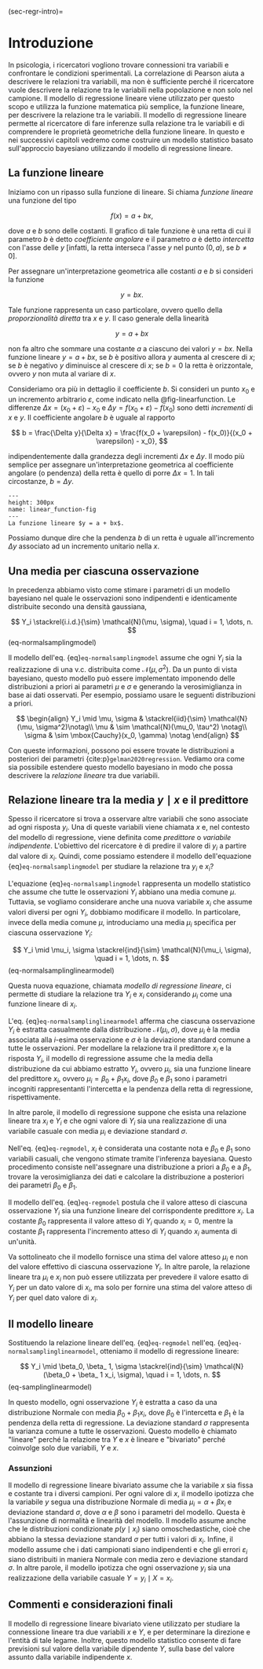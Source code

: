 (sec-regr-intro)=
# Introduzione

In psicologia, i ricercatori vogliono trovare connessioni tra variabili e confrontare le condizioni sperimentali. La correlazione di Pearson aiuta a descrivere le relazioni tra variabili, ma non è sufficiente perché il ricercatore vuole descrivere la relazione tra le variabili nella popolazione e non solo nel campione. Il modello di regressione lineare viene utilizzato per questo scopo e utilizza la funzione matematica più semplice, la funzione lineare, per descrivere la relazione tra le variabili. Il modello di regressione lineare permette al ricercatore di fare inferenze sulla relazione tra le variabili e di comprendere le proprietà geometriche della funzione lineare. In questo e nei successivi capitoli vedremo come costruire un modello statistico basato sull'approccio bayesiano utilizzando il modello di regressione lineare.

## La funzione lineare

Iniziamo con un ripasso sulla funzione di lineare. Si chiama *funzione lineare* una funzione del tipo

$$
f(x) = a + b x,
$$

dove $a$ e $b$ sono delle costanti. Il grafico di tale funzione è una retta di cui il parametro $b$ è detto *coefficiente angolare* e il parametro $a$ è detto *intercetta* con l'asse delle $y$ \[infatti, la retta interseca l'asse $y$ nel punto $(0,a)$, se $b \neq 0$\].

Per assegnare un'interpretazione geometrica alle costanti $a$ e $b$ si consideri la funzione

$$
y = b x.
$$

Tale funzione rappresenta un caso particolare, ovvero quello della *proporzionalità diretta* tra $x$ e $y$. Il caso generale della linearità

$$
y = a + b x
$$

non fa altro che sommare una costante $a$ a ciascuno dei valori $y = b x$. Nella funzione lineare $y = a + b x$, se $b$ è positivo allora $y$ aumenta al crescere di $x$; se $b$ è negativo $y$ diminuisce al crescere di $x$; se $b=0$ la retta è orizzontale, ovvero $y$ non muta al variare di $x$.

Consideriamo ora più in dettaglio il coefficiente $b$. Si consideri un punto $x_0$ e un incremento arbitrario $\varepsilon$, come indicato nella @fig-linearfunction. Le differenze $\Delta x = (x_0 + \varepsilon) - x_0$ e $\Delta y = f(x_0 + \varepsilon) - f(x_0)$ sono detti *incrementi* di $x$ e $y$. Il coefficiente angolare $b$ è uguale al rapporto

$$
b = \frac{\Delta y}{\Delta x} = \frac{f(x_0 + \varepsilon) - f(x_0)}{(x_0 + \varepsilon) - x_0},
$$

indipendentemente dalla grandezza degli incrementi $\Delta x$ e $\Delta y$. Il modo più semplice per assegnare un'interpretazione geometrica al coefficiente angolare (o pendenza) della retta è quello di porre $\Delta x = 1$. In tali circostanze, $b = \Delta y$.

```{figure} images/linear_function.png
---
height: 300px
name: linear_function-fig
---
La funzione lineare $y = a + bx$.
```

Possiamo dunque dire che la pendenza $b$ di un retta è uguale all'incremento $\Delta y$ associato ad un incremento unitario nella $x$.

## Una media per ciascuna osservazione

In precedenza abbiamo visto come stimare i parametri di un modello bayesiano nel quale le osservazioni sono indipendenti e identicamente distribuite secondo una densità gaussiana,

$$
Y_i \stackrel{i.i.d.}{\sim} \mathcal{N}(\mu, \sigma), \quad i = 1, \dots, n.
$$ (eq-normalsamplingmodel)

Il modello dell'eq. {eq}`eq-normalsamplingmodel` assume che ogni $Y_i$ sia la realizzazione di una v.c. distribuita come $\mathcal{N}(\mu, \sigma^2)$. Da un punto di vista bayesiano, questo modello può essere implementato imponendo delle distribuzioni a priori ai parametri $\mu$ e $\sigma$ e generando la verosimiglianza in base ai dati osservati. Per esempio, possiamo usare le seguenti distribuzioni a priori.

$$
\begin{align}
Y_i \mid \mu, \sigma & \stackrel{iid}{\sim} \mathcal{N}(\mu, \sigma^2)\notag\\
\mu & \sim \mathcal{N}(\mu_0, \tau^2) \notag\\
\sigma & \sim \mbox{Cauchy}(x_0, \gamma) \notag
\end{align}
$$

Con queste informazioni, possono poi essere trovate le distribuzioni a posteriori dei parametri {cite:p}`gelman2020regression`. Vediamo ora come sia possibile estendere questo modello bayesiano in modo che possa descrivere la *relazione lineare* tra due variabili.

## Relazione lineare tra la media $y \mid x$ e il predittore

Spesso il ricercatore si trova a osservare altre variabili che sono associate ad ogni risposta $y_i$. Una di queste variabili viene chiamata $x$ e, nel contesto del modello di regressione, viene definita come *predittore* o *variabile indipendente*. L'obiettivo del ricercatore è di predire il valore di $y_i$ a partire dal valore di $x_i$. Quindi, come possiamo estendere il modello dell'equazione {eq}`eq-normalsamplingmodel` per studiare la relazione tra $y_i$ e $x_i$?

L'equazione {eq}`eq-normalsamplingmodel` rappresenta un modello statistico che assume che tutte le osservazioni $Y_i$ abbiano una media comune $\mu$. Tuttavia, se vogliamo considerare anche una nuova variabile $x_i$ che assume valori diversi per ogni $Y_i$, dobbiamo modificare il modello. In particolare, invece della media comune $\mu$, introduciamo una media $\mu_i$ specifica per ciascuna osservazione $Y_i$:

$$
Y_i \mid \mu_i, \sigma \stackrel{ind}{\sim} \mathcal{N}(\mu_i, \sigma), \quad i = 1, \dots, n.
$$ (eq-normalsamplinglinearmodel)

Questa nuova equazione, chiamata *modello di regressione lineare*, ci permette di studiare la relazione tra $Y_i$ e $x_i$ considerando $\mu_i$ come una funzione lineare di $x_i$.

L'eq. {eq}`eq-normalsamplinglinearmodel` afferma che ciascuna osservazione $Y_i$ è estratta casualmente dalla distribuzione $\mathcal{N}(\mu_i, \sigma)$, dove $\mu_i$ è la media associata alla $i$-esima osservazione e $\sigma$ è la deviazione standard comune a tutte le osservazioni. Per modellare la relazione tra il predittore $x_i$ e la risposta $Y_i$, il modello di regressione assume che la media della distribuzione da cui abbiamo estratto $Y_i$, ovvero $\mu_i$, sia una funzione lineare del predittore $x_i$, ovvero $\mu_i = \beta_0 + \beta_ 1 x_i$, dove $\beta_0$ e $\beta_ 1$ sono i parametri incogniti rappresentanti l'intercetta e la pendenza della retta di regressione, rispettivamente. 

In altre parole, il modello di regressione suppone che esista una relazione lineare tra $x_i$ e $Y_i$ e che ogni valore di $Y_i$ sia una realizzazione di una variabile casuale con media $\mu_i$ e deviazione standard $\sigma$. 

Nell'eq. {eq}`eq-regmodel`, $x_i$ è considerata una costante nota e $\beta_0$ e $\beta_ 1$ sono variabili casuali, che vengono stimate tramite l'inferenza bayesiana. Questo procedimento consiste nell'assegnare una distribuzione a priori a $\beta_0$ e a $\beta_1$, trovare la verosimiglianza dei dati e calcolare la distribuzione a posteriori dei parametri $\beta_0$ e $\beta_1$.

Il modello dell'eq. {eq}`eq-regmodel` postula che il valore atteso di ciascuna osservazione $Y_i$ sia una funzione lineare del corrispondente predittore $x_i$. La costante $\beta_0$ rappresenta il valore atteso di $Y_i$ quando $x_i=0$, mentre la costante $\beta_1$ rappresenta l'incremento atteso di $Y_i$ quando $x_i$ aumenta di un'unità.

Va sottolineato che il modello fornisce una stima del valore atteso $\mu_i$ e non del valore effettivo di ciascuna osservazione $Y_i$. In altre parole, la relazione lineare tra $\mu_i$ e $x_i$ non può essere utilizzata per prevedere il valore esatto di $Y_i$ per un dato valore di $x_i$, ma solo per fornire una stima del valore atteso di $Y_i$ per quel dato valore di $x_i$.

## Il modello lineare

Sostituendo la relazione lineare dell'eq. {eq}`eq-regmodel` nell'eq. {eq}`eq-normalsamplinglinearmodel`, otteniamo il modello di regressione lineare:

$$
Y_i \mid \beta_0, \beta_ 1, \sigma \stackrel{ind}{\sim} \mathcal{N}(\beta_0 + \beta_ 1 x_i, \sigma), \quad i = 1, \dots, n.
$$ (eq-samplinglinearmodel)

In questo modello, ogni osservazione $Y_i$ è estratta a caso da una distribuzione Normale con media $\beta_0 + \beta_ 1 x_i$, dove $\beta_0$ è l'intercetta e $\beta_1$ è la pendenza della retta di regressione. La deviazione standard $\sigma$ rappresenta la varianza comune a tutte le osservazioni. Questo modello è chiamato "lineare" perché la relazione tra $Y$ e $x$ è lineare e "bivariato" perché coinvolge solo due variabili, $Y$ e $x$.

### Assunzioni

Il modello di regressione lineare bivariato assume che la variabile $x$ sia fissa e costante tra i diversi campioni. Per ogni valore di $x$, il modello ipotizza che la variabile $y$ segua una distribuzione Normale di media $\mu_i = \alpha + \beta x_i$ e deviazione standard $\sigma$, dove $\alpha$ e $\beta$ sono i parametri del modello. Questa è l'assunzione di normalità e linearità del modello. Il modello assume anche che le distribuzioni condizionate $p(y \mid x_i)$ siano omoschedastiche, cioè che abbiano la stessa deviazione standard $\sigma$ per tutti i valori di $x_i$. Infine, il modello assume che i dati campionati siano indipendenti e che gli errori $\varepsilon_i$ siano distribuiti in maniera Normale con media zero e deviazione standard $\sigma$. In altre parole, il modello ipotizza che ogni osservazione $y_i$ sia una realizzazione della variabile casuale $Y = y_i \mid X = x_i$.

## Commenti e considerazioni finali 

Il modello di regressione lineare bivariato viene utilizzato per studiare la connessione lineare tra due variabili $x$ e $Y$, e per determinare la direzione e l'entità di tale legame. Inoltre, questo modello statistico consente di fare previsioni sul valore della variabile dipendente $Y$, sulla base del valore assunto dalla variabile indipendente $x$.
